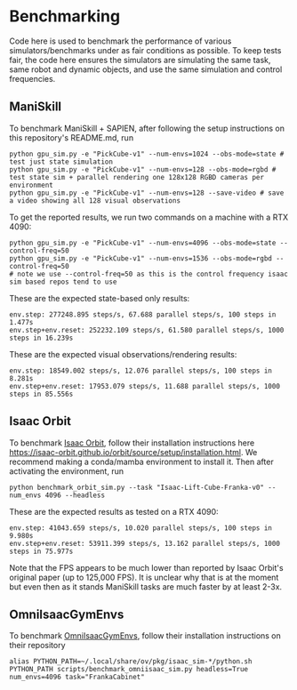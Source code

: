 # Benchmarking

Code here is used to benchmark the performance of various simulators/benchmarks under as fair conditions as possible. To keep tests fair, the code here ensures the simulators are simulating the same task, same robot and dynamic objects, and use the same simulation and control frequencies. 


## ManiSkill

To benchmark ManiSkill + SAPIEN, after following the setup instructions on this repository's README.md, run

```
python gpu_sim.py -e "PickCube-v1" --num-envs=1024 --obs-mode=state # test just state simulation
python gpu_sim.py -e "PickCube-v1" --num-envs=128 --obs-mode=rgbd # test state sim + parallel rendering one 128x128 RGBD cameras per environment
python gpu_sim.py -e "PickCube-v1" --num-envs=128 --save-video # save a video showing all 128 visual observations
```


To get the reported results, we run two commands on a machine with a RTX 4090:
```
python gpu_sim.py -e "PickCube-v1" --num-envs=4096 --obs-mode=state --control-freq=50
python gpu_sim.py -e "PickCube-v1" --num-envs=1536 --obs-mode=rgbd --control-freq=50
# note we use --control-freq=50 as this is the control frequency isaac sim based repos tend to use
```

These are the expected state-based only results:
```
env.step: 277248.895 steps/s, 67.688 parallel steps/s, 100 steps in 1.477s
env.step+env.reset: 252232.109 steps/s, 61.580 parallel steps/s, 1000 steps in 16.239s
```

These are the expected visual observations/rendering results:
```
env.step: 18549.002 steps/s, 12.076 parallel steps/s, 100 steps in 8.281s
env.step+env.reset: 17953.079 steps/s, 11.688 parallel steps/s, 1000 steps in 85.556s
```


## Isaac Orbit

To benchmark [Isaac Orbit](https://github.com/NVIDIA-Omniverse/orbit), follow their installation instructions here https://isaac-orbit.github.io/orbit/source/setup/installation.html. We recommend making a conda/mamba environment to install it. Then after activating the environment, run

```
python benchmark_orbit_sim.py --task "Isaac-Lift-Cube-Franka-v0" --num_envs 4096 --headless
```

These are the expected results as tested on a RTX 4090:
```
env.step: 41043.659 steps/s, 10.020 parallel steps/s, 100 steps in 9.980s
env.step+env.reset: 53911.399 steps/s, 13.162 parallel steps/s, 1000 steps in 75.977s
```

Note that the FPS appears to be much lower than reported by Isaac Orbit's original paper (up to 125,000 FPS). It is unclear why that is at the moment but even then as it stands ManiSkill tasks are much faster by at least 2-3x.

## OmniIsaacGymEnvs

To benchmark [OmniIsaacGymEnvs](https://github.com/NVIDIA-Omniverse/OmniIsaacGymEnvs), follow their installation instructions on their repository 

```
alias PYTHON_PATH=~/.local/share/ov/pkg/isaac_sim-*/python.sh
PYTHON_PATH scripts/benchmark_omniisaac_sim.py headless=True num_envs=4096 task="FrankaCabinet"
```
<!-- Notes: FrankaCabinet uses solver iterations 12 and 120:60 sim to control freq, which makes it run faster than other sims -->
<!-- 
## RoboSuite

To benchmark [Robosuite](https://github.com/ARISE-Initiative/robosuite) (powered by Mujoco), run

Note that RoboSuite currently has not integrated the new MJX which brings GPU parallelized simulation so speeds here are expectedly much lower. Once MJX is supported we will benchmark their GPU simulation properly. -->

